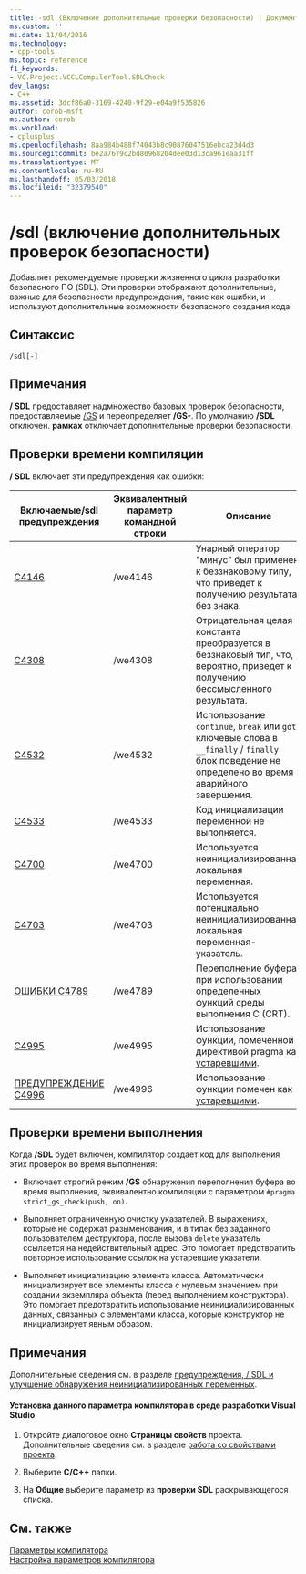 ```yaml
---
title: -sdl (Включение дополнительные проверки безопасности) | Документы Microsoft
ms.custom: ''
ms.date: 11/04/2016
ms.technology:
- cpp-tools
ms.topic: reference
f1_keywords:
- VC.Project.VCCLCompilerTool.SDLCheck
dev_langs:
- C++
ms.assetid: 3dcf86a0-3169-4240-9f29-e04a9f535826
author: corob-msft
ms.author: corob
ms.workload:
- cplusplus
ms.openlocfilehash: 8aa984b488f74043b8c90876047516ebca23d4d3
ms.sourcegitcommit: be2a7679c2bd80968204dee03d13ca961eaa31ff
ms.translationtype: MT
ms.contentlocale: ru-RU
ms.lasthandoff: 05/03/2018
ms.locfileid: "32379540"
---
```

# <a name="sdl-enable-additional-security-checks"></a>/sdl (включение дополнительных проверок безопасности)
Добавляет рекомендуемые проверки жизненного цикла разработки безопасного ПО (SDL). Эти проверки отображают дополнительные, важные для безопасности предупреждения, такие как ошибки, и используют дополнительные возможности безопасного создания кода.  
  
## <a name="syntax"></a>Синтаксис  
  
```  
/sdl[-]  
```  
  
## <a name="remarks"></a>Примечания  
 **/ SDL** предоставляет надмножество базовых проверок безопасности, предоставляемые [/GS](../../build/reference/gs-buffer-security-check.md) и переопределяет **/GS-**. По умолчанию **/SDL** отключен. **рамках** отключает дополнительные проверки безопасности.  
  
## <a name="compile-time-checks"></a>Проверки времени компиляции  
 **/ SDL** включает эти предупреждения как ошибки:  
  
|Включаемые/sdl предупреждения|Эквивалентный параметр командной строки|Описание|  
|------------------------------|-------------------------------------|-----------------|  
|[C4146](../../error-messages/compiler-warnings/compiler-warning-level-2-c4146.md)|/we4146|Унарный оператор "минус" был применен к беззнаковому типу, что приведет к получению результата без знака.|  
|[C4308](../../error-messages/compiler-warnings/compiler-warning-level-2-c4308.md)|/we4308|Отрицательная целая константа преобразуется в беззнаковый тип, что, вероятно, приведет к получению бессмысленного результата.|  
|[C4532](../../error-messages/compiler-warnings/compiler-warning-level-1-c4532.md)|/we4532|Использование `continue`, `break` или `goto` ключевые слова в `__finally` / `finally` блок поведение не определено во время аварийного завершения.|  
|[C4533](../../error-messages/compiler-warnings/compiler-warning-level-1-c4533.md)|/we4533|Код инициализации переменной не выполняется.|  
|[C4700](../../error-messages/compiler-warnings/compiler-warning-level-1-and-level-4-c4700.md)|/we4700|Используется неинициализированная локальная переменная.|  
|[C4703](../../error-messages/compiler-warnings/compiler-warning-level-4-c4703.md)|/we4703|Используется потенциально неинициализированная локальная переменная-указатель.|  
|[ОШИБКИ C4789](../../error-messages/compiler-warnings/compiler-warning-level-1-c4789.md)|/we4789|Переполнение буфера при использовании определенных функций среды выполнения C (CRT).|  
|[C4995](../../error-messages/compiler-warnings/compiler-warning-level-3-c4995.md)|/we4995|Использование функции, помеченной директивой pragma как [устаревшими](../../preprocessor/deprecated-c-cpp.md).|  
|[ПРЕДУПРЕЖДЕНИЕ C4996](../../error-messages/compiler-warnings/compiler-warning-level-3-c4996.md)|/we4996|Использование функции помечен как [устаревшими](../../cpp/deprecated-cpp.md).|  
  
## <a name="runtime-checks"></a>Проверки времени выполнения  
 Когда **/SDL** будет включен, компилятор создает код для выполнения этих проверок во время выполнения:  
  
-   Включает строгий режим **/GS** обнаружения переполнения буфера во время выполнения, эквивалентно компиляции с параметром `#pragma strict_gs_check(push, on)`.  
  
-   Выполняет ограниченную очистку указателей. В выражениях, которые не содержат разыменования, и в типах без заданного пользователем деструктора, после вызова `delete` указатель ссылается на недействительный адрес. Это помогает предотвратить повторное использование ссылок на устаревшие указатели.  
  
-   Выполняет инициализацию элемента класса. Автоматически инициализирует все элементы класса с нулевым значением при создании экземпляра объекта (перед выполнением конструктора). Это помогает предотвратить использование неинициализированных данных, связанных с элементами класса, которые конструктор не инициализирует явным образом.  
  
## <a name="remarks"></a>Примечания  
 Дополнительные сведения см. в разделе [предупреждения, / SDL и улучшение обнаружения неинициализированных переменных](http://go.microsoft.com/fwlink/p/?LinkId=331012).  
  
#### <a name="to-set-this-compiler-option-in-the-visual-studio-development-environment"></a>Установка данного параметра компилятора в среде разработки Visual Studio  
  
1.  Откройте диалоговое окно **Страницы свойств** проекта. Дополнительные сведения см. в разделе [работа со свойствами проекта](../../ide/working-with-project-properties.md).  
  
2.  Выберите **C/C++** папки.  
  
3.  На **Общие** выберите параметр из **проверки SDL** раскрывающегося списка.  
  
## <a name="see-also"></a>См. также  
 [Параметры компилятора](../../build/reference/compiler-options.md)   
 [Настройка параметров компилятора](../../build/reference/setting-compiler-options.md)